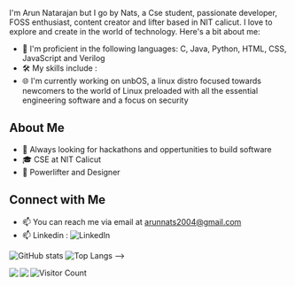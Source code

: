 I'm Arun Natarajan but I go by Nats, a Cse student, passionate developer, FOSS enthusiast, content creator and lifter based in NIT calicut. I love to explore and create in the world of technology. Here's a bit about me:

- 🔭 I'm proficient in the following languages: C, Java, Python, HTML, CSS, JavaScript and Verilog
- 🛠️ My skills include : 
- 🌐 I'm currently working on unbOS, a linux distro focused towards newcomers to the world of Linux preloaded with all the essential engineering software and a focus on security

## About Me

- 💼 Always looking for hackathons and oppertunities to build software
- 🎓 CSE at NIT Calicut
- 🌱 Powerlifter and Designer

## Connect with Me

- 📫 You can reach me via email at arunnats2004@gmail.com
- 📫 Linkedin : ![LinkedIn](https://www.linkedin.com/in/arun-natarajan-567539211/)

  
![GitHub stats](https://readme-stats-cfgj2cxdy.vercel.app/api?username=arunnats&count_private=true&show_icons=true&theme=tokyonight)
![Top Langs](https://readme-stats-cfgj2cxdy.vercel.app/api/top-langs/?username=arunnats&hide=php&theme=tokyonight)
-->
<div>
<a href="https://github-readme-stats.vercel.app/api?username=arunnats&theme=tokyonight">
  <img  align="left" src="https://github-readme-stats.vercel.app/api?username=arunnats&count_private=true&show_icons=true&theme=tokyonight" />
</a>
<a href="https://github-readme-stats.vercel.app/api/top-langs/?username=arunnats&hide=php&theme=tokyonight">
  <img align="left" src="https://github-readme-stats.vercel.app/api/top-langs/?username=arunnats&hide=php&theme=tokyonight" />
</a>
</div>

![Visitor Count](https://profile-counter.glitch.me/arunnats/count.svg)
<!--
**arunnats/arunnats** is a ✨ _special_ ✨ repository because its `README.md` (this file) appears on your GitHub profile.

Here are some ideas to get you started:

- 🔭 I’m currently working on ...
- 🌱 I’m currently learning ...
- 👯 I’m looking to collaborate on ...
- 🤔 I’m looking for help with ...
- 💬 Ask me about ...
- 📫 How to reach me: ...
- 😄 Pronouns: ...
- ⚡ Fun fact: ...
-->
